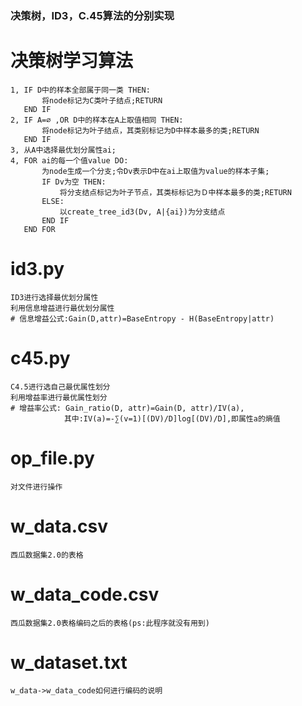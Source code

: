 ### 决策树，ID3，C.45算法的分别实现
# 决策树学习算法
    1, IF D中的样本全部属于同一类 THEN:
           将node标记为C类叶子结点;RETURN
       END IF
    2, IF A=∅ ,OR D中的样本在A上取值相同 THEN:
           将node标记为叶子结点，其类别标记为D中样本最多的类;RETURN
       END IF
    3, 从A中选择最优划分属性ai;
    4, FOR ai的每一个值value DO:
           为node生成一个分支;令Dv表示D中在ai上取值为value的样本子集;
           IF Dv为空 THEN:
               将分支结点标记为叶子节点，其类标标记为Ｄ中样本最多的类;RETURN
           ELSE:
               以create_tree_id3(Dv, A|{ai})为分支结点
           END IF
       END FOR
# id3.py
    ID3进行选择最优划分属性
    利用信息增益进行最优划分属性
    # 信息增益公式:Gain(D,attr)=BaseEntropy - H(BaseEntropy|attr)
# c45.py
    C4.5进行选自己最优属性划分
    利用增益率进行最优属性划分
    # 增益率公式: Gain_ratio(D, attr)=Gain(D, attr)/IV(a),
                其中:IV(a)=-∑(v=1)[(DV)/D]log[(DV)/D],即属性a的熵值
# op_file.py
    对文件进行操作
# w_data.csv
    西瓜数据集2.0的表格
# w_data_code.csv
    西瓜数据集2.0表格编码之后的表格(ps:此程序就没有用到)
# w_dataset.txt
    w_data->w_data_code如何进行编码的说明
